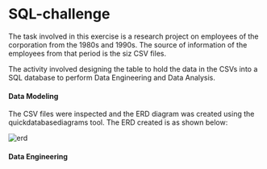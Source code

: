 # SQL-challenge

The task involved in this exercise is a research project on employees of the corporation from the 1980s and 1990s. The source of information of the employees from that period is the siz CSV files.

The activity involved designing the table to hold the data in the CSVs into a SQL database to perform Data Engineering and Data Analysis. 

#### Data Modeling

The CSV files were inspected and the ERD diagram was created using the quickdatabasediagrams tool. The ERD created is as shown below:

![erd](QuickDBD-export.png)

#### Data Engineering